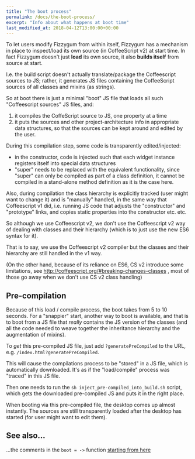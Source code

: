 ```yaml
---
title: "The boot process"
permalink: /docs/the-boot-process/
excerpt: "Info about what happens at boot time"
last_modified_at: 2018-04-12T13:00:00+00:00
---
```


To let users modify Fizzygum from within itself, Fizzygum has a mechanism in place to inspect/load its own source (in CoffeeScript v2) at start time. In fact Fizzygum doesn't just **load** its own source, it also **builds itself** from source at start.

I.e. the build script doesn't actually translate/package the Coffeescript sources to JS; rather, it generates JS files containing the CoffeeScript sources of all classes and mixins (as strings).

So at boot there is just a minimal "boot" JS file that loads all such "Coffeescript sources" JS files, and:
 1. it compiles the CoffeScript source to JS, one property at a time
 2. it puts the sources and other project-architecture info in appropriate data structures, so that the sources can be kept around and edited by the user.

During this compilation step, some code is transparently edited/injected:
   * in the constructor, code is injected such that each widget instance registers itself into special data structures
   * "super" needs to be replaced with the equivalent functionality, since "super" can only be compiled as part of a class definition, it cannot be compiled in a stand-alone method definition as it is the case here.

Also, during compilation the class hierarchy is explicitly tracked (user might want to change it) and is "manually" handled, in the same way that Coffeescript v1 did, i.e. running JS code that adjusts the "constructor" and "prototype" links, and copies static properties into the constructor etc. etc.

So although we use Coffeescript v2, we don't use the Coffeescript v2 way of dealing with classes and their hierarchy (which is to just use the new ES6 syntax for it).

That is to say, we use the Coffeescript v2 compiler but the classes and their hierarchy are still handled in the v1 way.

(On the other hand, because of its reliance on ES6, CS v2 introduce some limitations, see http://coffeescript.org/#breaking-changes-classes , most of those go away when we don't use CS v2 class handling)

Pre-compilation
---
Because of this load / compile process, the boot takes from 5 to 10 seconds. For a "snappier" start, another way to boot is available, and that is to boot from a JS file that _really_ contains the JS version of the classes (and all the code needed to weave together the inheritance hierarchy and the augmentation of mixins).

To _get_ this pre-compiled JS file, just add ```?generatePreCompiled``` to the URL, e.g. ```/index.html?generatePreCompiled```.

This will cause the compilations process to be "stored" in a JS file, which is automatically downloaded. It's as if the "load/compile" process was "traced" in this JS file.

Then one needs to run the ```sh inject_pre-compiled_into_build.sh``` script, which gets the downloaded pre-compiled JS and puts it in the right place.

When booting via this pre-compiled file, the desktop comes up almost instantly. The sources are still transparently loaded after the desktop has started (for user might want to edit them).

See also...
----
...the comments in the ```boot = ->``` function [starting from here](https://github.com/davidedc/Fizzygum/search?utf8=%E2%9C%93&q=there+are+two+main+ways+of+booting+the+world&type=)


